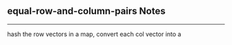 <h2>equal-row-and-column-pairs Notes</h2><hr>hash the row vectors in a map, convert each col vector into a 